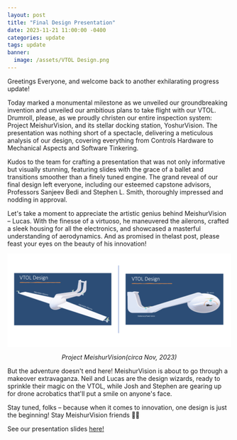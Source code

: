 ```yaml
---
layout: post
title: "Final Design Presentation"
date: 2023-11-21 11:00:00 -0400
categories: update
tags: update
banner:
  image: /assets/VTOL Design.png
---
```

Greetings Everyone, and welcome back to another exhilarating progress update!

Today marked a monumental milestone as we unveiled our groundbreaking invention and unveiled our ambitious plans to take flight with our VTOL. Drumroll, please, as we proudly christen our entire inspection system: Project MeishurVision, and its stellar docking station, YoshurVision. The presentation was nothing short of a spectacle, delivering a meticulous analysis of our design, covering everything from Controls Hardware to Mechanical Aspects and Software Tinkering.

Kudos to the team for crafting a presentation that was not only informative but visually stunning, featuring slides with the grace of a ballet and transitions smoother than a finely tuned engine. The grand reveal of our final design left everyone, including our esteemed capstone advisors, Professors Sanjeev Bedi and Stephen L. Smith, thoroughly impressed and nodding in approval.

Let's take a moment to appreciate the artistic genius behind MeishurVision – Lucas. With the finesse of a virtuoso, he maneuvered the ailerons, crafted a sleek housing for all the electronics, and showcased a masterful understanding of aerodynamics. And as promised in thelast post, please feast your eyes on the beauty of his innovation!

<img src="/assets/VTOL Desig Coupled.png" />

<p class="center">Project MeishurVision(circa Nov, 2023)</p>

But the adventure doesn't end here! MeishurVision is about to go through a makeover extravaganza. Neil and Lucas are the design wizards, ready to sprinkle their magic on the VTOL, while Josh and Stephen are gearing up for drone acrobatics that'll put a smile on anyone's face.

Stay tuned, folks – because when it comes to innovation, one design is just the beginning! Stay MeishurVision friends 🚁✨



See our presentation slides <a href="https://uofwaterloo-my.sharepoint.com/:p:/g/personal/n24ferna_uwaterloo_ca/Ef9njwBzWZtJm3EsfDMtSMMBJa08Cwo_FU4yb70cux2FOg?e=iqb30z">here!</a>

<!-- <iframe src="https://uofwaterloo-my.sharepoint.com/:p:/g/personal/n24ferna_uwaterloo_ca/Ef9njwBzWZtJm3EsfDMtSMMBJa08Cwo_FU4yb70cux2FOg?e=iqb30z" width="500px" height="400px" frameborder="0">This is an embedded <a target="_blank" href="https://office.com">Microsoft Office</a> presentation, powered by <a target="_blank" href="https://office.com/webapps">Office</a>.</iframe> -->

<style>
img {
  display: block;
  margin-left: auto;
  margin-right: auto;
}
.center {
  text-align: center;
  font-style: italic;
}
</style>
